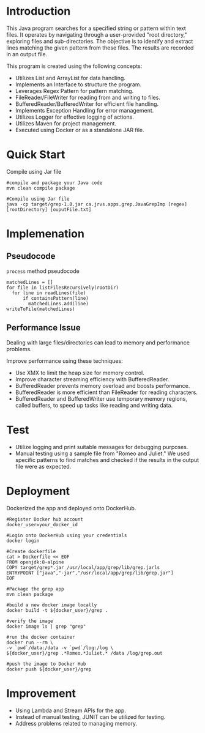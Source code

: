 # Introduction
This Java program searches for a specified string or pattern within text files. It operates by navigating through a user-provided "root directory," exploring files and sub-directories. The objective is to identify and extract lines matching the given pattern from these files. The results are recorded in an output file.

This program is created using the following concepts:
- Utilizes List and ArrayList for data handling.
- Implements an Interface to structure the program.
- Leverages Regex Pattern for pattern matching.
- FileReader/FileWriter for reading from and writing to files.
- BufferedReader/BufferedWriter for efficient file handling.
- Implements Exception Handling for error management.
- Utilizes Logger for effective logging of actions.
- Utilizes Maven for project management.
- Executed using Docker or as a standalone JAR file.
# Quick Start
Compile using Jar file
```
#compile and package your Java code
mvn clean compile package

#Compile using Jar file
java -cp target/grep-1.0.jar ca.jrvs.apps.grep.JavaGrepImp [regex] [rootDirectory] [ouputFile.txt]

```

# Implemenation
## Pseudocode
`process` method pseudocode
```
matchedLines = []
for file in listFilesRecursively(rootDir)
  for line in readLines(file)
      if containsPattern(line)
        matchedLines.add(line)
writeToFile(matchedLines)
```

## Performance Issue
Dealing with large files/directories can lead to memory and performance problems.

Improve performance using these techniques: 
- Use XMX to limit the heap size for memory control.
- Improve character streaming efficiency with BufferedReader.
- BufferedReader prevents memory overload and boosts performance.
- BufferedReader is more efficient than FileReader for reading characters.
- BufferedReader and BufferedWriter use temporary memory regions, called buffers, to speed up tasks like reading and writing data.

# Test
- Utilize logging and print suitable messages for debugging purposes.
- Manual testing using a sample file from "Romeo and Juliet." We used specific patterns to find matches and checked if the results in the output file were as expected.

# Deployment
Dockerized the app and deployed onto DockerHub.
```
#Register Docker hub account
docker_user=your_docker_id

#Login onto DockerHub using your credentials
docker login 

#Create dockerfile
cat > Dockerfile << EOF
FROM openjdk:8-alpine
COPY target/grep*.jar /usr/local/app/grep/lib/grep.jarls
ENTRYPOINT ["java","-jar","/usr/local/app/grep/lib/grep.jar"]
EOF

#Package the grep app
mvn clean package

#build a new docker image locally
docker build -t ${docker_user}/grep .

#verify the image
docker image ls | grep "grep"

#run the docker container
docker run --rm \
-v `pwd`/data:/data -v `pwd`/log:/log \
${docker_user}/grep .*Romeo.*Juliet.* /data /log/grep.out

#push the image to Docker Hub
docker push ${docker_user}/grep
```

# Improvement
- Using Lambda and Stream APIs for the app.
- Instead of manual testing, JUNIT can be utilized for testing.
- Address problems related to managing memory.